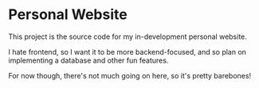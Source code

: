 # Personal Website

This project is the source code for my in-development personal website.

I hate frontend, so I want it to be more backend-focused, and so plan on implementing a database
and other fun features.

For now though, there's not much going on here, so it's pretty barebones!